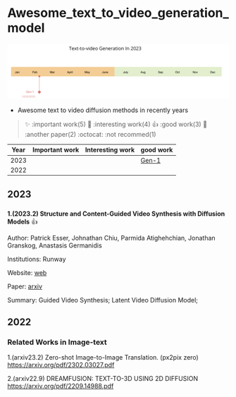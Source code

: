 # Awesome_text_to_video_generation_model


![timeline](./timeline.png)

- Awesome text to video diffusion methods in recently years

> :sparkles: :important work(5)   :rocket: :interesting work(4) :+1: :good work(3) :camel: :another paper(2) :octocat: :not recommed(1)


Year | Important work | Interesting work | good work
------------ | -------------  | ------------- | ------------- 
2023 |  | | [Gen-1](#23_gen_1)
2022 | |  | |

## 2023

<h3 id="23_gen_1"></h3>

**1.(2023.2) Structure and Content-Guided Video Synthesis with Diffusion Models**  :+1:

Author: Patrick Esser, Johnathan Chiu, Parmida Atighehchian, Jonathan Granskog, Anastasis Germanidis

Institutions: Runway

Website: [web](https://research.runwayml.com/gen1)

Paper: [arxiv](https://arxiv.org/pdf/2302.03011.pdf)

Summary: Guided Video Synthesis; Latent Video Diffusion Model;


## 2022




### Related Works in Image-text

1.(arxiv23.2) Zero-shot Image-to-Image Translation. (px2pix zero) https://arxiv.org/pdf/2302.03027.pdf


2.(arxiv22.9) DREAMFUSION: TEXT-TO-3D USING 2D DIFFUSION https://arxiv.org/pdf/2209.14988.pdf

